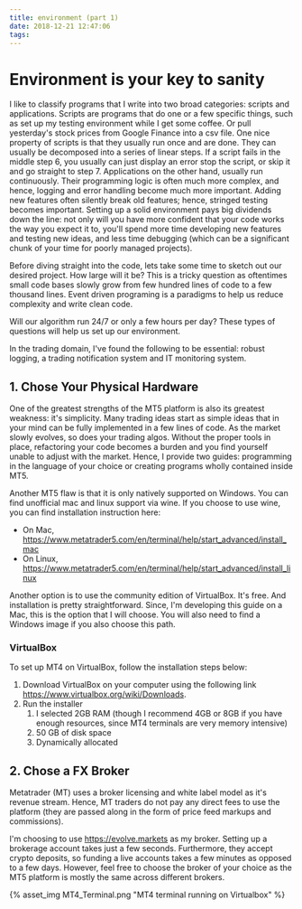 ```yaml
---
title: environment (part 1)
date: 2018-12-21 12:47:06
tags:
---
```

# Environment is your key to sanity

I like to classify programs that I write into two broad categories: scripts and applications. Scripts are programs that do one or a few specific things, such as set up my testing environment while I get some coffee. Or pull yesterday's stock prices from Google Finance into a csv file. One nice property of scripts is that they usually run once and are done. They can usually be decomposed into a series of linear steps. If a script fails in the middle step 6, you usually can just display an error stop the script, or skip it and go straight to step 7. Applications on the other hand, usually run continuously. Their programming logic is often much more complex, and hence, logging and error handling become much more important. Adding new features often silently break old features; hence, stringed testing becomes important. Setting up a solid environment pays big dividends down the line: not only will you have more confident that your code works the way you expect it to, you'll spend more time developing new features and testing new ideas, and less time debugging (which can be a significant chunk of your time for poorly managed projects).

Before diving straight into the code, lets take some time to sketch out our desired project. How large will it be? This is a tricky question as oftentimes small code bases slowly grow from few hundred lines of code to a few thousand lines. Event driven programing is a paradigms to help us reduce complexity and write clean code.

Will our algorithm run 24/7 or only a few hours per day? These types of questions will help us set up our environment.

In the trading domain, I've found the following to be essential: robust logging, a trading notification system and IT monitoring system.

## 1. Chose Your Physical Hardware

One of the greatest strengths of the MT5 platform is also its greatest weakness: it's simplicity. Many trading ideas start as simple ideas that in your mind can be fully implemented in a few lines of code. As the market slowly evolves, so does your trading algos. Without the proper tools in place, refactoring your code becomes a burden and you find yourself unable to adjust with the market. Hence, I provide two guides: programming in the language of your choice or creating programs wholly contained inside MT5.

Another MT5 flaw is that it is only natively supported on Windows. You can find unofficial mac and linux support via wine. If you choose to use wine, you can find installation instruction here:
- On Mac, https://www.metatrader5.com/en/terminal/help/start_advanced/install_mac
- On Linux, https://www.metatrader5.com/en/terminal/help/start_advanced/install_linux

Another option is to use the community edition of VirtualBox. It's free. And installation is pretty straightforward. Since, I'm developing this guide on a Mac, this is the option that I will choose. You will also need to find a Windows image if you also choose this path.

### VirtualBox
To set up MT4 on VirtualBox, follow the installation steps below:
1. Download VirtualBox on your computer using the following link <https://www.virtualbox.org/wiki/Downloads>.
2. Run the installer
    1. I selected 2GB RAM (though I recommend 4GB or 8GB if you have enough resources, since MT4 terminals are very memory intensive)
    2. 50 GB of disk space
    3. Dynamically allocated

## 2. Chose a FX Broker
Metatrader (MT) uses a broker licensing and white label model as it's revenue stream. Hence, MT traders do not pay any direct fees to use the platform (they are passed along in the form of price feed markups and commissions).

I'm choosing to use <https://evolve.markets> as my broker. Setting up a brokerage account takes just a few seconds. Furthermore, they accept crypto deposits, so funding a live accounts takes a few minutes as opposed to a few days. However, feel free to choose the broker of your choice as the MT5 platform is mostly the same across different brokers.

{% asset_img MT4_Terminal.png "MT4 terminal running on Virtualbox" %}
